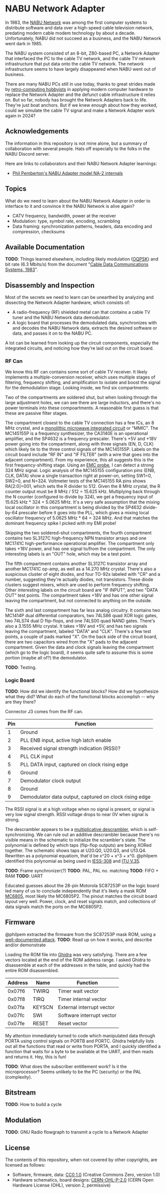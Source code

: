 # NABU Network Adapter

In 1983, the [NABU Network](https://en.wikipedia.org/wiki/NABU_Network) was among the first computer systems to distribute software and data over a high-speed cable television network, predating modern cable modem technology by about a decade. Unfortunately, NABU did not succeed as a business, and the NABU Network went dark in 1985.

The NABU system consisted of an 8-bit, Z80-based PC, a Network Adapter that interfaced the PC to the cable TV network, and the cable TV network infrastructure that put data onto the cable TV network. The network infrastructure seems to have largely disappeared when NABU went out of business.

There are many NABU PCs still in use today, thanks to great strides made by [retro-computing hobbyists](https://nabu.ca) in applying modern computer hardware to replace the Network Adapter and the defunct cable infrastructure it relies on. But so far, nobody has brought the Network Adapters back to life. They're just boat anchors. But if we knew enough about how they worked, could we simulate the cable TV signal and make a Network Adapter work again in 2024?

## Acknowledgements

The information in this repository is not mine alone, but a summary of collaboration with several people. Hats off especially to the folks in the NABU Discord server.

Here are links to collaborators and their NABU Network Adapter learnings:

* [Phil Pemberton's NABU Adapter model NA-2 internals](https://philpem.me.uk/oldcomp/nabu/adaptor_internals)

## Topics

What do we need to learn about the NABU Network Adapter in order to interface to it and convince it the NABU Network is alive again?

* CATV frequency, bandwidth, power at the receiver
* Modulation: type, symbol rate, encoding, scrambling
* Data framing: synchronization patterns, headers, data encoding and compression, checksums

## Available Documentation

__TODO__: Things learned elsewhere, including likely modulation ([OQPSK](https://en.wikipedia.org/wiki/Phase-shift_keying#Offset_QPSK_(OQPSK))) and bit rate (6.3 Mbits/s) from the document "[Cable Data Communications Systems, 1983](https://publications.gc.ca/site/eng/9.879204/publication.html)".

## Disassembly and Inspection

Most of the secrets we need to learn can be unearthed by analyzing and dissecting the Network Adapter hardware, which consists of:

* A radio-frequency (RF) shielded metal can that contains a cable TV tuner and the NABU Network data demodulator.
* A logic board that processes the demodulated data, synchronizes with and decodes the NABU Network data, extracts the desired software or data, and passes it on to the NABU PC.

A lot can be learned from looking up the circuit components, especially the integrated circuits, and noticing how they're laid out on the circuit board.

### RF Can

We know this RF can contains some sort of cable TV receiver. It likely implements a multiple-conversion receiver, which uses multiple stages of filtering, frequency shifting, and amplification to isolate and boost the signal for the demodulation stage. Looking inside, we find six compartments:

Two of the compartments are soldered shut, but when looking through the large adjustment holes, we can see there are large inductors, and there's no power terminals into these compoartments. A reasonable first guess is that these are passive filter stages.

The compartment closest to the cable TV connection has a few ICs, an 8 MHz crystal, and a [monolithic microwave integrated circuit](https://en.wikipedia.org/wiki/Monolithic_microwave_integrated_circuit) or "MMIC". The MC145155P is a frequency synthesizer, the CA3140E is an operational amplifier, and the SP4632 is a frequency prescaler. There's +5V and +18V power going into the compartment, along with three signals (EN, D, CLK) which likely tie to the three control signals of the MC145155P. Labels on the circuit board include "RF IN" and "IF FILTER" (with a wire that goes into the adjacent compartment). From my experience, this all suggests this is the first frequency-shifting stage. Using an [EMC probe](https://www.beehive-electronics.com/probes.html), I can detect a strong 324 MHz signal. Logic analysis of the MC145155 configuration pins (ENB, CLK, DATA) show a single transaction right at power-on, setting SW1=0, SW2=0, and N=324. Voltmeter tests of the MC145155 RA pins shows RA\[2:0\]=001, which sets the R divider to 512. Given the 8 MHz crystal, the R counter output must be 8 MHz / 512 = 15.625 kHz. Multiplying back through the N counter (configured to divide by 324), we get a frequency input of 15.625 kHz * 324 = 5.0625 MHz. It's a very safe assumption that the mixing local oscillator in this compartment is being divided by the SP4632 divide-by-64 prescaler before it goes into the PLL, which gives a mixing local oscillator frequency of 5.0625 MHz * 64 = 324 MHz. And that matches the dominant frequency spike I picked with my EMI probe!

Skipping the two soldered-shut compartments, the fourth compartment contains two SL3127C high-frequency NPN transistor arrays and one MC1741C high-performance operational amplifier. The compartment only takes +18V power, and has one signal to/from the compartment. The only interesting labels is an "OUT" hole, which may be a test point.

The fifth compartment contains another SL3127C transistor array and another MC1741C op-amp, as well as a 14.270 MHz crystal. There's also a suspicious cluster of eight diodes, and four TO-92s labeled with "CR" and a number, suggesting they're actually diodes, not transistors. These diode clusters suggest mixers, which are used to perform frequency shifting. Other interesting labels on the circuit board are "IF INPUT", and two "DATA OUT" test points. The compartment takes +18V and has one other signal leaving the compartment, but not connected to anything on the outside.

The sixth and last compartment has far less analog circuitry. It contains two MC1414P dual differential comparators, two 74LS86 quad XOR logic gates, two 74LS74 dual D flip-flops, and one 74LS00 quad NAND gates. There's also a 3.1555 MHz crystal. It takes +18V and +5V, and has two signals leaving the compartment, labeled "DATA" and "CLK". There's a few test points, a couple of pads marked "X". On the back side of the circuit board, there are two capacitors wired from the "X" pads to the adjacent compartment. Given the data and clock signals leaving the compartment (which go to the logic board), it seems quite safe to assume this is some portion (maybe all of?) the demodulator.

__TODO__: Testing.

### Logic Board

__TODO__: How did we identify the functional blocks? How did we hypothesize what they did? What do each of the fumctional blocks accomplish -- why are they there?

Connector J3 comes from the RF can.

| Pin | Function |
| --- | -------- |
|   1 | Ground   |
|   2 | PLL ENB input, active high latch enable |
|   3 | Received signal strength indication (RSSI)? |
|   4 | PLL CLK input |
|   5 | PLL DATA input, captured on clock rising edge  |
|   6 | Ground    |
|   7 | Demodulator clock output |
|   8 | Ground    |
|   9 | Demodulator data output, captured on clock rising edge |

The RSSI signal is at a high voltage when no signal is present, or signal is very low signal strength. RSSI voltage drops to near 0V when signal is strong.

The descrambler appears to be a [multiplicative descrambler](https://en.wikipedia.org/wiki/Scrambler#Multiplicative_(self-synchronizing)_scramblers), which is self-synchronizing. We can rule out an additive descrambler because there's no visible means in the schematic to initialize the scrambler's state. The polynomial is defined by which taps (flip-flop outputs) are being XORed together. The schematic shows taps at U20.Q0, U20.Q3, and U13.Q4. Rewritten as a polynomial equatiom, that'd be x^20 + x^3 + x^0. @philpem identified this polynomial as being used in [IESS-308](https://www.intelsat.com/wp-content/uploads/2020/08/IESS-308E11.pdf) and [ITU V.35](https://www.itu.int/rec/T-REC-V.35-198410-W/en).

__TODO__: Frame synchronizer(?)
__TODO__: PAL, PAL no. matching
__TODO__: FIFO + RAM
__TODO__: UART

Educated guesses about the 28-pin Motorola SC87253P on the logic board led many of us to conclude independently that it's likely a mask ROM [MC6805](http://bitsavers.trailing-edge.com/components/motorola/6805/6805_Users_Manual_2ed_1983.pdf), most likely the MC6805P2. The pinout matches the circuit board layout very well. Power, clock, and reset signals match, and collections of data signals match the ports on the MC6805P2.

## Firmware

@philpem extracted the firmware from the SC87253P mask ROM, using a [well-documented attack](https://seanriddle.com/mc6805p2.html). __TODO__: Read up on how it works, and describe and/or demonstrate

Loading the ROM file into [Ghidra](https://ghidra-sre.org/) was very satisfying. There are a few vectors located at the end of the ROM address range. I asked Ghidra to disassemble at each of the addresses in the table, and quickly had the entire ROM disassembled.

| Address | Name   | Function                  |
| ------- | ------ | ------------------------- |
|  0x07f6 | TWIRQ  | Timer wait vector         |
|  0x07f8 | TIRQ   | Timer internal vector     |
|  0x07fa | KEYSCN | External interrupt vector |
|  0x07fc | SWI    | Software interrupt vector |
|  0x07fe | RESET  | Reset vector              |

My attention immediately turned to code which manipulated data through PORTA using control signals on PORTB and PORTC. Ghidra helpfully lists out all the functions that read or write from PORTA, and I quickly identified a function that waits for a byte to be available at the UART, and then reads and returns it. Hey, this is fun!

__TODO__: What does the subscriber entitlement work? Is it the microprocessor? Seems unlikely to be the PC (security) or the PAL (complexity).

## Bitstream

__TODO__: How to build a cycle

## Modulation

__TODO__: GNU Radio flowgraph to transmit a cycle to a Network Adapter

## License

The contents of this repository, when not covered by other copyrights, are licensed as follows:

* Software, firmware, data: [CC0 1.0](https://creativecommons.org/public-domain/cc0/) (Creative Commons Zero, version 1.0)
* Hardware schematics, board designs: [CERN-OHL-P-2.0](https://ohwr.org/project/cernohl/wikis/Documents/CERN-OHL-version-2) (CERN Open Hardware License (OHL), version 2, permissive)

